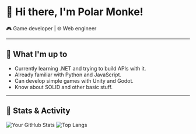 # 👋 Hi there, I'm Polar Monke!

🎮 Game developer | 🌐 Web engineer

---

## 🚀 What I'm up to

- Currently learning .NET and trying to build APIs with it.
- Already familiar with Python and JavaScript.
- Can develop simple games with Unity and Godot.
- Know about SOLID and other basic stuff.

---

## 🌟 Stats & Activity

![Your GitHub Stats](https://github-readme-stats.vercel.app/api?username=PolarMonke_icons=true&theme=synthwave)
![Top Langs](https://github-readme-stats.vercel.app/api/top-langs/?username=PolarMonke_icons=true&theme=synthwave)

